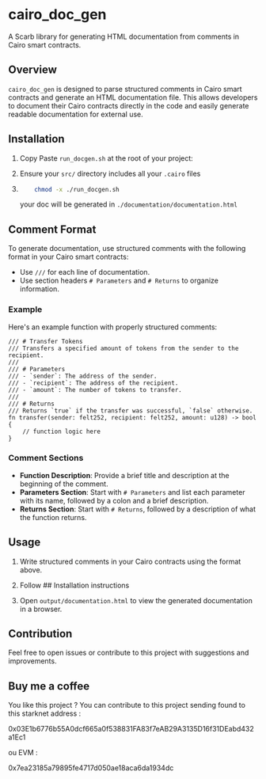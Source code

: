 # cairo_doc_gen

A Scarb library for generating HTML documentation from comments in Cairo smart contracts.

## Overview

`cairo_doc_gen` is designed to parse structured comments in Cairo smart contracts and generate an HTML documentation file. This allows developers to document their Cairo contracts directly in the code and easily generate readable documentation for external use.

## Installation

1. Copy Paste `run_docgen.sh` at the root of your project:

2. Ensure your `src/` directory includes all your `.cairo` files

3. ```bash
       chmod -x ./run_docgen.sh
   ```
   your doc will be generated in `./documentation/documentation.html`

## Comment Format

To generate documentation, use structured comments with the following format in your Cairo smart contracts:

- Use `///` for each line of documentation.
- Use section headers `# Parameters` and `# Returns` to organize information.

### Example

Here's an example function with properly structured comments:

```cairo
/// # Transfer Tokens
/// Transfers a specified amount of tokens from the sender to the recipient.
///
/// # Parameters
/// - `sender`: The address of the sender.
/// - `recipient`: The address of the recipient.
/// - `amount`: The number of tokens to transfer.
///
/// # Returns
/// Returns `true` if the transfer was successful, `false` otherwise.
fn transfer(sender: felt252, recipient: felt252, amount: u128) -> bool {
    // function logic here
}
```

### Comment Sections

- **Function Description**: Provide a brief title and description at the beginning of the comment.
- **Parameters Section**: Start with `# Parameters` and list each parameter with its name, followed by a colon and a brief description.
- **Returns Section**: Start with `# Returns`, followed by a description of what the function returns.

## Usage

1. Write structured comments in your Cairo contracts using the format above.

2. Follow ## Installation instructions

3. Open `output/documentation.html` to view the generated documentation in a browser.

## Contribution

Feel free to open issues or contribute to this project with suggestions and improvements.

## Buy me a coffee 

You like this project ? You can contribute to this project sending found to this  starknet address : 

0x03E1b6776b55A0dcf665a0f538831FA83f7eAB29A3135D16f31DEabd432a1Ec1

ou EVM : 

0x7ea23185a79895fe4717d050ae18aca6da1934dc

